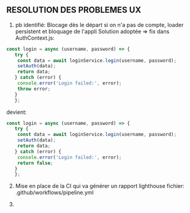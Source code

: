 ## RESOLUTION DES PROBLEMES UX

1. pb identifié:  Blocage dès le départ si on n'a pas de compte, loader persistent et bloquage de l'appli
   Solution adoptée => fix dans AuthContext.js:
   
```jsx
const login = async (username, password) => {
   try {
    const data = await loginService.login(username, password);
    setAuth(data);
    return data;
   } catch (error) {
    console.error('Login failed:', error);
    throw error;
   }
   };
 ```
devient:
```jsx
const login = async (username, password) => {
   try {
    const data = await loginService.login(username, password);
    setAuth(data);
    return data;
   } catch (error) {
    console.error('Login failed:', error);
    return false;
   }
   };
 ```
2. Mise en place de la CI qui va générer un rapport lighthouse
fichier: .github/workflows/pipeline.yml

3.